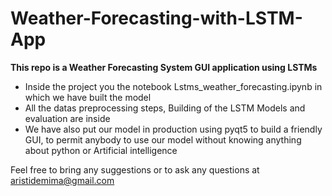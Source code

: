 # Weather-Forecasting-with-LSTM-App

<b> This repo is a Weather Forecasting System GUI application using LSTMs 
 </b>
 
 <p>
  <ul>
    <li>Inside the project you the notebook Lstms_weather_forecasting.ipynb  in which we have built the model</li>
    <li>All the datas preprocessing steps, Building of the LSTM Models and evaluation are inside </li>
    <li>We have also put our model in production using pyqt5 to build a friendly GUI, to permit anybody to use our model  without knowing anything about python or Artificial intelligence</li>
 </ul>
 </p>
 
 <footer> Feel free to bring any suggestions or to ask any questions at <a href="mailto:aristidemima@gmail.com ">aristidemima@gmail.com </a> </footer>